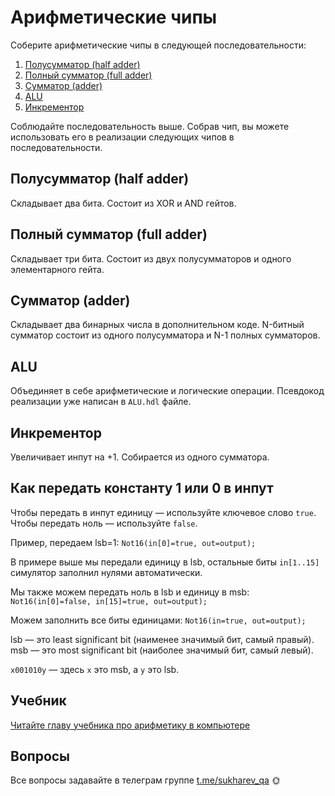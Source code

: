# Арифметические чипы

Соберите арифметические чипы в следующей последовательности:

1. [Полусумматор (half adder)](HalfAdder/HalfAdder.hdl)
2. [Полный сумматор (full adder)](FullAdder/FullAdder.hdl)
3. [Сумматор (adder)](Adder/Add16.hdl)
4. [ALU](ALU/ALU.hdl)
5. [Инкрементор](Incrementor/Inc16.hdl)

Соблюдайте последовательность выше. Собрав чип, вы можете использовать его в реализации следующих чипов в последовательности.

## Полусумматор (half adder)

Складывает два бита. Состоит из XOR и AND гейтов.

## Полный сумматор (full adder)

Складывает три бита. Состоит из двух полусумматоров и одного элементарного гейта.

## Сумматор (adder)

Складывает два бинарных числа в дополнительном коде. N-битный сумматор состоит из одного полусумматора и N-1 полных сумматоров.

## ALU

Объединяет в себе арифметические и логические операции. Псевдокод реализации уже написан в `ALU.hdl` файле.

## Инкрементор

Увеличивает инпут на +1. Собирается из одного сумматора.

## Как передать константу 1 или 0 в инпут

Чтобы передать в инпут единицу — используйте ключевое слово `true`. Чтобы передать ноль — используйте `false`.

Пример, передаем lsb=1:
`Not16(in[0]=true, out=output);`

В примере выше мы передали единицу в lsb, остальные биты `in[1..15]` симулятор заполнил нулями автоматически.

Мы также можем передать ноль в lsb и единицу в msb:
`Not16(in[0]=false, in[15]=true, out=output);`

Можем заполнить все биты единицами:
`Not16(in=true, out=output);`

lsb — это least significant bit (наименее значимый бит, самый правый).
msb — это most significant bit (наиболее значимый бит, самый левый).

`x001010y` — здесь `x` это msb, а `y` это lsb.

## Учебник

[Читайте главу учебника про арифметику в компьютере](https://www.notion.so/sukharev/II-d8cc63bcb9074f9b8470067b1b3d1a37)

## Вопросы

Все вопросы задавайте в телеграм группе [t.me/sukharev_qa](https://www.t.me/sukharev_qa) 🌞
